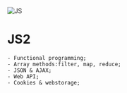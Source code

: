 ![JS](https://img.shields.io/badge/JS-solutions-ff69b4.svg)


# JS2

    - Functional programming;
    - Array methods:filter, map, reduce;
    - JSON & AJAX;
    - Web API;
    - Cookies & webstorage;
    


      

